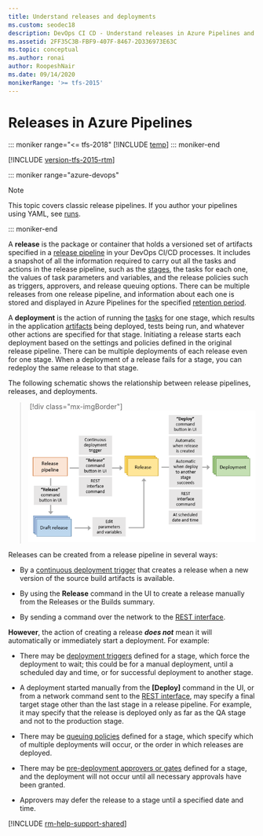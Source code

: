 ```yaml
---
title: Understand releases and deployments
ms.custom: seodec18
description: DevOps CI CD - Understand releases in Azure Pipelines and Team Foundation Server (TFS)
ms.assetid: 2FF35C3B-FBF9-407F-8467-2D336973E63C
ms.topic: conceptual
ms.author: ronai
author: RoopeshNair
ms.date: 09/14/2020
monikerRange: '>= tfs-2015'
---
```


# Releases in Azure Pipelines

::: moniker range="<= tfs-2018"
[!INCLUDE [temp](../includes/concept-rename-note.md)]
::: moniker-end

[!INCLUDE [version-tfs-2015-rtm](../includes/version-tfs-2015-rtm.md)]

::: moniker range="azure-devops"

> [!NOTE] 
> This topic covers classic release pipelines. If you author your pipelines using YAML, see [runs](../process/runs.md).

::: moniker-end

A **release** is the package or container that holds a versioned set of artifacts specified in a [release pipeline](index.md) in your DevOps CI/CD processes.
It includes a snapshot of all the information required to carry out all the tasks and actions in the release pipeline, such as the [stages](../process/stages.md), the tasks for each one, the values of task parameters and variables, and the release policies such as triggers, approvers, and release queuing options. There can be multiple releases from one release pipeline, and information about each one is stored and displayed in Azure Pipelines for the specified [retention period](../policies/retention.md#release).  

A **deployment** is the action of running the [tasks](../process/tasks.md) for one stage, which results in the application [artifacts](artifacts.md) being deployed, tests being run, and whatever other actions are specified for that stage. 
Initiating a release starts each deployment based on the settings and policies defined in the original release pipeline. There can be multiple deployments of each release even for one stage. When a deployment of a release fails for a stage, you can redeploy the same release to that stage.

The following schematic shows the relationship between release pipelines, releases, and deployments.

> [!div class="mx-imgBorder"]  
> ![Relationship between release pipelines, releases, and deployments](media/release-deploy.png)

Releases can be created from a release pipeline in several ways:

* By a [continuous deployment trigger](triggers.md)
  that creates a release when a new version of the source build artifacts is available.

* By using the **Release** command in the UI to create a release manually from the Releases or the Builds summary.

* By sending a command over the network to the [REST interface](../../integrate/index.md).

**However**, the action of creating a release **_does not_** mean it will automatically
or immediately start a deployment. For example:

* There may be [deployment triggers](triggers.md)
  defined for a stage, which force the deployment to wait; this could be for a manual
  deployment, until a scheduled day
  and time, or for successful deployment to another stage.

* A deployment started manually from the **[Deploy]** command in the UI,
  or from a network command sent to the [REST interface](../../integrate/index.md), may
  specify a final target stage other than the last stage in a release pipeline.
  For example, it may specify that the release is deployed only as far as the QA stage
  and not to the production stage.   

* There may be [queuing policies](../process/stages.md#queuing-policies)
  defined for a stage, which specify which of multiple deployments will occur,
  or the order in which releases are deployed.

* There may be [pre-deployment approvers or gates](approvals/index.md)
  defined for a stage, and the deployment will not occur until all
  necessary approvals have been granted.

* Approvers may defer the release to a stage until a specified date and time.

[!INCLUDE [rm-help-support-shared](../includes/rm-help-support-shared.md)]
